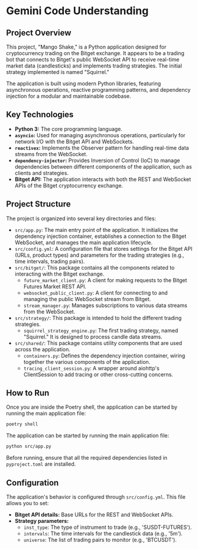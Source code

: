 # Gemini Code Understanding

## Project Overview

This project, "Mango Shake," is a Python application designed for cryptocurrency trading on the Bitget exchange. It appears to be a trading bot that connects to Bitget's public WebSocket API to receive real-time market data (candlesticks) and implements trading strategies. The initial strategy implemented is named "Squirrel."

The application is built using modern Python libraries, featuring asynchronous operations, reactive programming patterns, and dependency injection for a modular and maintainable codebase.

## Key Technologies

*   **Python 3:** The core programming language.
*   **`asyncio`:** Used for managing asynchronous operations, particularly for network I/O with the Bitget API and WebSockets.
*   **`reactivex`:** Implements the Observer pattern for handling real-time data streams from the WebSocket.
*   **`dependency-injector`:** Provides Inversion of Control (IoC) to manage dependencies between different components of the application, such as clients and strategies.
*   **Bitget API:** The application interacts with both the REST and WebSocket APIs of the Bitget cryptocurrency exchange.

## Project Structure

The project is organized into several key directories and files:

*   `src/app.py`: The main entry point of the application. It initializes the dependency injection container, establishes a connection to the Bitget WebSocket, and manages the main application lifecycle.
*   `src/config.yml`: A configuration file that stores settings for the Bitget API (URLs, product types) and parameters for the trading strategies (e.g., time intervals, trading pairs).
*   `src/bitget/`: This package contains all the components related to interacting with the Bitget exchange.
    *   `future_market_client.py`: A client for making requests to the Bitget Futures Market REST API.
    *   `websocket_public_client.py`: A client for connecting to and managing the public WebSocket stream from Bitget.
    *   `stream_manager.py`: Manages subscriptions to various data streams from the WebSocket.
*   `src/strategy/`: This package is intended to hold the different trading strategies.
    *   `squirrel_strategy_engine.py`: The first trading strategy, named "Squirrel." It is designed to process candle data streams.
*   `src/shared/`: This package contains utility components that are used across the application.
    *   `containers.py`: Defines the dependency injection container, wiring together the various components of the application.
    *   `tracing_client_session.py`: A wrapper around aiohttp's ClientSession to add tracing or other cross-cutting concerns.

## How to Run


Once you are inside the Poetry shell, the application can be started by running the main application file:

```bash
poetry shell
```

The application can be started by running the main application file:

```bash
python src/app.py
```

Before running, ensure that all the required dependencies listed in `pyproject.toml` are installed.

## Configuration

The application's behavior is configured through `src/config.yml`. This file allows you to set:

*   **Bitget API details:** Base URLs for the REST and WebSocket APIs.
*   **Strategy parameters:**
    *   `inst_type`: The type of instrument to trade (e.g., 'SUSDT-FUTURES').
    *   `intervals`: The time intervals for the candlestick data (e.g., '5m').
    *   `universe`: The list of trading pairs to monitor (e.g., 'BTCUSDT').
